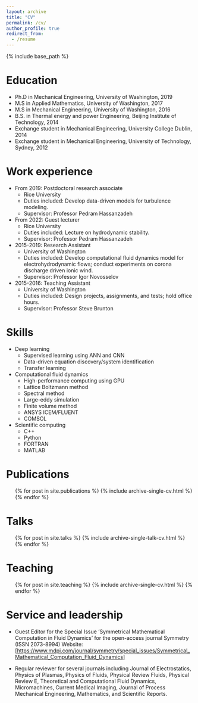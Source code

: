 ```yaml
---
layout: archive
title: "CV"
permalink: /cv/
author_profile: true
redirect_from:
  - /resume
---
```


{% include base_path %}

Education
======
* Ph.D in Mechanical Engineering, University of Washington, 2019
* M.S  in Applied Mathematics, University of Washington, 2017
* M.S  in Mechanical Engineering, University of Washington, 2016
* B.S. in Thermal energy and power Engineering, Beijing Institute of Technology, 2014
* Exchange student in Mechanical Engineering, University College Dublin, 2014
* Exchange student in Mechanical Engineering, University of Technology, Sydney, 2012

Work experience
======
* From 2019: Postdoctoral research associate
  * Rice University
  * Duties included: Develop data-driven models for turbulence modeling.
  * Supervisor: Professor Pedram Hassanzadeh
* From 2022: Guest lecturer
  * Rice University
  * Duties included: Lecture on hydrodynamic stability.
  * Supervisor: Professor Pedram Hassanzadeh
* 2015-2019: Research Assistant
  * University of Washington
  * Duties included: Develop computational fluid dynamics model for electrohydrodynamic flows; conduct experiments on corona discharge driven ionic wind.
  * Supervisor: Professor Igor Novosselov
* 2015-2016: Teaching Assistant
  * University of Washington
  * Duties included: Design projects, assignments, and tests; hold office hours.
  * Supervisor: Professor Steve Brunton
  
Skills
======
* Deep learning
  * Supervised learning using ANN and CNN
  * Data-driven equation discovery/system identification
  * Transfer learning
* Computational fluid dynamics
  * High-performance computing using GPU
  * Lattice Boltzmann method
  * Spectral method
  * Large-eddy simulation
  * Finite volume method
  * ANSYS ICEM/FLUENT
  * COMSOL
* Scientific computing
  * C++
  * Python
  * FORTRAN
  * MATLAB
  

Publications
======
  <ul>{% for post in site.publications %}
    {% include archive-single-cv.html %}
  {% endfor %}</ul>
  
Talks
======
  <ul>{% for post in site.talks %}
    {% include archive-single-talk-cv.html %}
  {% endfor %}</ul>
  
Teaching
======
  <ul>{% for post in site.teaching %}
    {% include archive-single-cv.html %}
  {% endfor %}</ul>
  
Service and leadership
======
* Guest Editor for the Special Issue ‘Symmetrical Mathematical Computation in Fluid Dynamics’ for the open-access 
journal Symmetry (ISSN 2073-8994) Website: [https://www.mdpi.com/journal/symmetry/special_issues/Symmetrical_Mathematical_Computation_Fluid_Dynamics]

* Regular reviewer for several journals including Journal of Electrostatics, Physics of Plasmas,
Physics of Fluids, Physical Review Fluids, Physical Review E, Theoretical and 
Computational Fluid Dynamics, Micromachines, Current Medical Imaging, Journal of 
Process Mechanical Engineering, Mathematics, and Scientific Reports.


